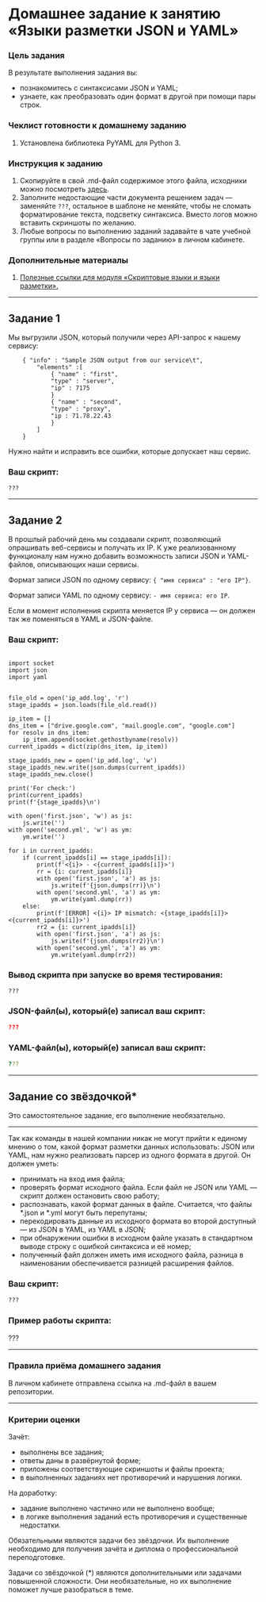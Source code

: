 # Домашнее задание к занятию «Языки разметки JSON и YAML»

### Цель задания

В результате выполнения задания вы:

* познакомитесь с синтаксисами JSON и YAML;
* узнаете, как преобразовать один формат в другой при помощи пары строк.

### Чеклист готовности к домашнему заданию

1. Установлена библиотека PyYAML для Python 3.

### Инструкция к заданию 

1. Скопируйте в свой .md-файл содержимое этого файла, исходники можно посмотреть [здесь](https://raw.githubusercontent.com/netology-code/sysadm-homeworks/devsys10/04-script-03-yaml/README.md).
3. Заполните недостающие части документа решением задач — заменяйте `???`, остальное в шаблоне не меняйте, чтобы не сломать форматирование текста, подсветку синтаксиса. Вместо логов можно вставить скриншоты по желанию.
4. Любые вопросы по выполнению заданий задавайте в чате учебной группы или в разделе «Вопросы по заданию» в личном кабинете.

### Дополнительные материалы

1. [Полезные ссылки для модуля «Скриптовые языки и языки разметки».](https://github.com/netology-code/sysadm-homeworks/tree/devsys10/04-script-03-yaml/additional-info)

------

## Задание 1

Мы выгрузили JSON, который получили через API-запрос к нашему сервису:

```
    { "info" : "Sample JSON output from our service\t",
        "elements" :[
            { "name" : "first",
            "type" : "server",
            "ip" : 7175 
            }
            { "name" : "second",
            "type" : "proxy",
            "ip : 71.78.22.43
            }
        ]
    }
```
  Нужно найти и исправить все ошибки, которые допускает наш сервис.

### Ваш скрипт:

```
???
```

---

## Задание 2

В прошлый рабочий день мы создавали скрипт, позволяющий опрашивать веб-сервисы и получать их IP. К уже реализованному функционалу нам нужно добавить возможность записи JSON и YAML-файлов, описывающих наши сервисы. 

Формат записи JSON по одному сервису: `{ "имя сервиса" : "его IP"}`. 

Формат записи YAML по одному сервису: `- имя сервиса: его IP`. 

Если в момент исполнения скрипта меняется IP у сервиса — он должен так же поменяться в YAML и JSON-файле.

### Ваш скрипт:

```#!/usr/bin/env python3

import socket
import json
import yaml


file_old = open('ip_add.log', 'r')
stage_ipadds = json.loads(file_old.read())

ip_item = []
dns_item = ["drive.google.com", "mail.google.com", "google.com"]
for resolv in dns_item:
    ip_item.append(socket.gethostbyname(resolv))
current_ipadds = dict(zip(dns_item, ip_item))

stage_ipadds_new = open('ip_add.log', 'w')
stage_ipadds_new.write(json.dumps(current_ipadds))
stage_ipadds_new.close()

print('For check:')
print(current_ipadds)
print(f'{stage_ipadds}\n')

with open('first.json', 'w') as js:
    js.write('')
with open('second.yml', 'w') as ym:
    ym.write('')

for i in current_ipadds:
    if (current_ipadds[i] == stage_ipadds[i]):
        print(f'<{i}> - <{current_ipadds[i]}>')
        rr = {i: current_ipadds[i]}
        with open('first.json', 'a') as js:
            js.write(f'{json.dumps(rr)}\n')
        with open('second.yml', 'a') as ym:
            ym.write(yaml.dump(rr))
    else:
        print(f'[ERROR] <{i}> IP mismatch: <{stage_ipadds[i]}> <{current_ipadds[i]}>')
        rr2 = {i: current_ipadds[i]}
        with open('first.json', 'a') as js:
            js.write(f'{json.dumps(rr2)}\n')
        with open('second.yml', 'a') as ym:
            ym.write(yaml.dump(rr2))
```

### Вывод скрипта при запуске во время тестирования:

```
???
```

### JSON-файл(ы), который(е) записал ваш скрипт:

```json
???
```

### YAML-файл(ы), который(е) записал ваш скрипт:

```yaml
???
```

---

## Задание со звёздочкой* 

Это самостоятельное задание, его выполнение необязательно.
____

Так как команды в нашей компании никак не могут прийти к единому мнению о том, какой формат разметки данных использовать: JSON или YAML, нам нужно реализовать парсер из одного формата в другой. Он должен уметь:

   * принимать на вход имя файла;
   * проверять формат исходного файла. Если файл не JSON или YAML — скрипт должен остановить свою работу;
   * распознавать, какой формат данных в файле. Считается, что файлы *.json и *.yml могут быть перепутаны;
   * перекодировать данные из исходного формата во второй доступный —  из JSON в YAML, из YAML в JSON;
   * при обнаружении ошибки в исходном файле указать в стандартном выводе строку с ошибкой синтаксиса и её номер;
   * полученный файл должен иметь имя исходного файла, разница в наименовании обеспечивается разницей расширения файлов.

### Ваш скрипт:

```python
???
```

### Пример работы скрипта:

???

----

### Правила приёма домашнего задания

В личном кабинете отправлена ссылка на .md-файл в вашем репозитории.

-----

### Критерии оценки

Зачёт:

* выполнены все задания;
* ответы даны в развёрнутой форме;
* приложены соответствующие скриншоты и файлы проекта;
* в выполненных заданиях нет противоречий и нарушения логики.

На доработку:

* задание выполнено частично или не выполнено вообще;
* в логике выполнения заданий есть противоречия и существенные недостатки.  
 
Обязательными являются задачи без звёздочки. Их выполнение необходимо для получения зачёта и диплома о профессиональной переподготовке.

Задачи со звёздочкой (*) являются дополнительными или задачами повышенной сложности. Они необязательные, но их выполнение поможет лучше разобраться в теме.
